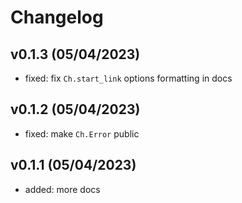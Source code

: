 # Changelog

## v0.1.3 (05/04/2023)

- fixed: fix `Ch.start_link` options formatting in docs

## v0.1.2 (05/04/2023)

- fixed: make `Ch.Error` public

## v0.1.1 (05/04/2023)

- added: more docs
